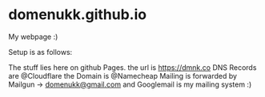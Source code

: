 # domenukk.github.io
My webpage :)


Setup is as follows:

The stuff lies here on github Pages.
the url is https://dmnk.co
DNS Records are @Cloudflare
the Domain is @Namecheap
Mailing is forwarded by Mailgun -> domenukk@gmail.com
and Googlemail is my mailing system :)
